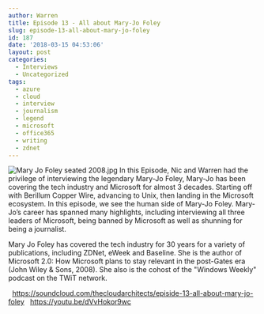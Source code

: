 ```yaml
---
author: Warren
title: Episode 13 - All about Mary-Jo Foley
slug: episode-13-all-about-mary-jo-foley
id: 187
date: '2018-03-15 04:53:06'
layout: post
categories:
  - Interviews
  - Uncategorized
tags:
  - azure
  - cloud
  - interview
  - journalism
  - legend
  - microsoft
  - office365
  - writing
  - zdnet
---
```


![Mary Jo Foley seated 2008.jpg](https://upload.wikimedia.org/wikipedia/commons/thumb/a/a1/Mary_Jo_Foley_seated_2008.jpg/220px-Mary_Jo_Foley_seated_2008.jpg) In this Episode, Nic and Warren had the privilege of interviewing the legendary Mary-Jo Foley, Mary-Jo has been covering the tech industry and Microsoft for almost 3 decades. Starting off with Berillum Copper Wire, advancing to Unix, then landing in the Microsoft ecosystem. In this episode, we see the human side of Mary-Jo Foley. Mary-Jo’s career has spanned many highlights, including interviewing all three leaders of Microsoft, being banned by Microsoft as well as shunning for being a journalist.

Mary Jo Foley has covered the tech industry for 30 years for a variety of publications, including ZDNet, eWeek and Baseline. She is the author of Microsoft 2.0: How Microsoft plans to stay relevant in the post-Gates era (John Wiley & Sons, 2008). She also is the cohost of the "Windows Weekly" podcast on the TWiT network.

  https://soundcloud.com/thecloudarchitects/episide-13-all-about-mary-jo-foley   https://youtu.be/dVvHokor9wc